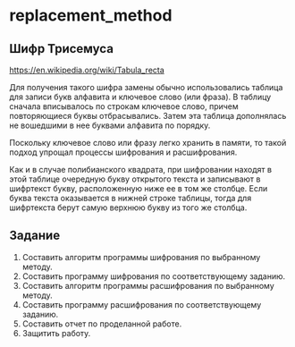# replacement_method

## Шифр Трисемуса

https://en.wikipedia.org/wiki/Tabula_recta

Для получения такого шифра замены обычно использовались таблица для записи букв алфавита и ключевое слово (или фраза). В
таблицу сначала вписывалось по строкам ключевое слово, причем повторяющиеся буквы отбрасывались. Затем эта таблица
дополнялась не вошедшими в нее буквами алфавита по порядку.

Поскольку ключевое слово или фразу легко хранить в памяти, то такой подход упрощал процессы шифрования и расшифрования.

Как и в случае полибианского квадрата, при шифровании находят в этой таблице очередную букву открытого текста и
записывают в шифртекст букву, расположенную ниже ее в том же столбце. Если буква текста оказывается в нижней строке
таблицы, тогда для шифртекста берут самую верхнюю букву из того же столбца.

## Задание

1. Составить алгоритм программы шифрования по выбранному методу.
2. Составить программу шифрования по соответствующему заданию.
3. Составить алгоритм программы расшифрования по выбранному
   методу.
4. Составить программу расшифрования по соответствующему заданию.
5. Составить отчет по проделанной работе.
6. Защитить работу.

